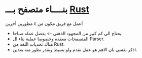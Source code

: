 # بنــــاء متصفح بـــ [Rust](https://www.rust-lang.org/)

أعمل مع فريق مكون من ٤ مطورين أخرين

- يحتاج الي كم كبير من المجهود الذهني -> يفضل عمله صباحا.
- المتصفحات معقده وخصوصا عملية بناء ال Parser.
- هناك تحديات اللغه من Rust.
- اذكر نفسي بان الاهم هو عمل تقدم ولو بسيط ونقدر نطور منه بعدين.
